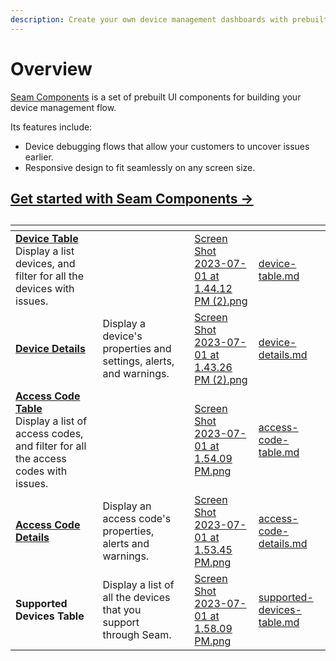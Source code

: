 ```yaml
---
description: Create your own device management dashboards with prebuilt UI components.
---
```


# Overview

[Seam Components](https://github.com/seamapi/react) is a set of prebuilt UI components for building your device management flow.

Its features include:

* Device debugging flows that allow your customers to uncover issues earlier.
* Responsive design to fit seamlessly on any screen size.

## [Get started with Seam Components ->](get-started-with-client-side-components.md)

##

<table data-card-size="large" data-view="cards"><thead><tr><th></th><th></th><th></th><th data-hidden data-card-cover data-type="files"></th><th data-hidden data-card-target data-type="content-ref"></th></tr></thead><tbody><tr><td><a href="../react-components/device-table.md"><strong>Device Table</strong></a><br>Display a list devices, and filter for all the devices with issues.</td><td></td><td></td><td><a href="../../.gitbook/assets/Screen Shot 2023-07-01 at 1.44.12 PM (2).png">Screen Shot 2023-07-01 at 1.44.12 PM (2).png</a></td><td><a href="../react-components/device-table.md">device-table.md</a></td></tr><tr><td><a href="../react-components/device-details.md"><strong>Device Details</strong></a></td><td>Display a device's properties and settings, alerts, and warnings.</td><td></td><td><a href="../../.gitbook/assets/Screen Shot 2023-07-01 at 1.43.26 PM (2).png">Screen Shot 2023-07-01 at 1.43.26 PM (2).png</a></td><td><a href="../react-components/device-details.md">device-details.md</a></td></tr><tr><td><a href="../react-components/access-code-table.md"><strong>Access Code Table</strong></a><br>Display a list of access codes, and filter for all the access codes with issues.</td><td></td><td></td><td><a href="../../.gitbook/assets/Screen Shot 2023-07-01 at 1.54.09 PM.png">Screen Shot 2023-07-01 at 1.54.09 PM.png</a></td><td><a href="../react-components/access-code-table.md">access-code-table.md</a></td></tr><tr><td><a href="../react-components/access-code-details.md"><strong>Access Code Details</strong></a></td><td>Display an access code's properties, alerts and warnings.</td><td></td><td><a href="../../.gitbook/assets/Screen Shot 2023-07-01 at 1.53.45 PM.png">Screen Shot 2023-07-01 at 1.53.45 PM.png</a></td><td><a href="../react-components/access-code-details.md">access-code-details.md</a></td></tr><tr><td><strong>Supported Devices Table</strong></td><td>Display a list of all the devices that you support through Seam.</td><td></td><td><a href="../../.gitbook/assets/Screen Shot 2023-07-01 at 1.58.09 PM.png">Screen Shot 2023-07-01 at 1.58.09 PM.png</a></td><td><a href="../react-components/supported-devices-table.md">supported-devices-table.md</a></td></tr></tbody></table>
